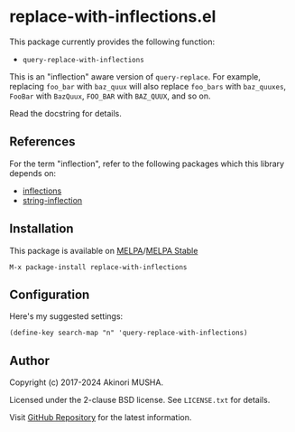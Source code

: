 # replace-with-inflections.el

This package currently provides the following function:

* `query-replace-with-inflections`

This is an "inflection" aware version of `query-replace`.  For
example, replacing `foo_bar` with `baz_quux` will also replace
`foo_bars` with `baz_quuxes`, `FooBar` with `BazQuux`, `FOO_BAR` with
`BAZ_QUUX`, and so on.

Read the docstring for details.

## References

For the term "inflection", refer to the following packages which this
library depends on:

* [inflections](https://github.com/eschulte/jump.el)
* [string-inflection](https://github.com/akicho8/string-inflection)

## Installation

This package is available on [MELPA](http://melpa.org/#/replace-with-inflections)/[MELPA Stable](http://stable.melpa.org/#/replace-with-inflections)

```
M-x package-install replace-with-inflections
```

## Configuration

Here's my suggested settings:

```elisp
(define-key search-map "n" 'query-replace-with-inflections)
```

## Author

Copyright (c) 2017-2024 Akinori MUSHA.

Licensed under the 2-clause BSD license.  See `LICENSE.txt` for
details.

Visit [GitHub Repository](https://github.com/knu/replace-with-inflections.el)
for the latest information.
